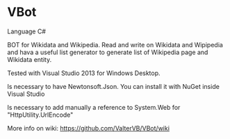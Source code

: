 VBot
====
Language C#

BOT for Wikidata and Wikipedia. Read and write on Wikidata and Wipipedia and hava a useful list generator to generate list of Wikipedia page and Wikidata entity.

Tested with Visual Studio 2013 for Windows Desktop. 

Is necessary to have Newtonsoft.Json. You can install it with NuGet inside Visual Studio

Is necessary to add manually a reference to System.Web for "HttpUtility.UrlEncode"

More info on wiki: https://github.com/ValterVB/VBot/wiki
